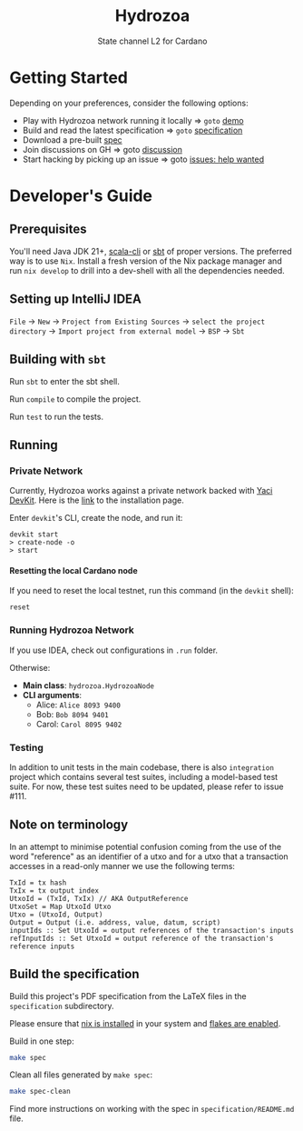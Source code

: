 <p align="center">
  <h1 align="center">Hydrozoa</h1>
  <p align="center">State channel L2 for Cardano</p>
</p>

# Getting Started

Depending on your preferences, consider the following options: 

* Play with Hydrozoa network running it locally => `goto` [demo](https://github.com/cardano-hydrozoa/hydrozoa/tree/euo/metrics-dahboard/demo)
* Build and read the latest specification => `goto` [specification](https://github.com/cardano-hydrozoa/hydrozoa/tree/euo/metrics-dahboard/specification)
* Download a pre-built [spec](https://drive.google.com/file/d/1O2QeARutrNf7wZA1GExioWlnS9XMLJ07/view)
* Join discussions on GH => goto [discussion](https://github.com/cardano-hydrozoa/hydrozoa/discussions)
* Start hacking by picking up an issue => goto [issues: help wanted](https://github.com/cardano-hydrozoa/hydrozoa/issues?q=is%3Aissue%20state%3Aopen%20label%3A%22help%20wanted%22)

# Developer's Guide

## Prerequisites

You'll need Java JDK 21+, [scala-cli](https://scala-cli.virtuslab.org/) or [sbt](https://www.scala-sbt.org/)
of proper versions. 
The preferred way is to use `Nix`. Install a fresh version of the Nix package manager 
and run `nix develop` to drill into a dev-shell with all the dependencies needed.

## Setting up IntelliJ IDEA

`File` -> `New` -> `Project from Existing Sources` -> `select the project directory`
-> `Import project from external model` -> `BSP` -> `Sbt`

## Building with `sbt`

Run `sbt` to enter the sbt shell.

Run `compile` to compile the project.

Run `test` to run the tests.

## Running

### Private Network

Currently, Hydrozoa works against a private network backed with 
[Yaci DevKit](https://github.com/bloxbean/yaci-devkit).
Here is the [link](https://devkit.yaci.xyz/docker) to the installation page.

Enter `devkit`'s CLI, create the node, and run it:

```shell
devkit start
> create-node -o
> start
```

#### Resetting the local Cardano node

If you need to reset the local testnet, run this command (in the `devkit` shell):

```shell
reset
```

### Running Hydrozoa Network

If you use IDEA, check out configurations in `.run` folder. 

Otherwise:

* __Main class__: `hydrozoa.HydrozoaNode`
* __CLI arguments__: 
  * Alice: `Alice 8093 9400`
  * Bob: `Bob 8094 9401`
  * Carol: `Carol 8095 9402`

### Testing

In addition to unit tests in the main codebase, there is also `integration` project 
which contains several test suites, including a model-based test suite.
For now, these test suites need to be updated, please refer to issue #111.

## Note on terminology

In an attempt to minimise potential confusion coming from the use of the word "reference"
as an identifier of a utxo and for a utxo that a transaction accesses in a read-only manner
we use the following terms:

```
TxId = tx hash
TxIx = tx output index
UtxoId = (TxId, TxIx) // AKA OutputReference
UtxoSet = Map UtxoId Utxo
Utxo = (UtxoId, Output)
Output = Output (i.e. address, value, datum, script)
inputIds :: Set UtxoId = output references of the transaction's inputs
refInputIds :: Set UtxoId = output reference of the transaction's reference inputs
```

## Build the specification

Build this project's PDF specification from the LaTeX files in the `specification` subdirectory.

Please ensure that [nix is installed](https://nixos.org/download/#download-nix) in your system and [flakes are enabled](https://nixos.wiki/wiki/Flakes).

Build in one step:
```bash
make spec
```

Clean all files generated by `make spec`:
```bash
make spec-clean
```

Find more instructions on working with the spec in `specification/README.md` file.
